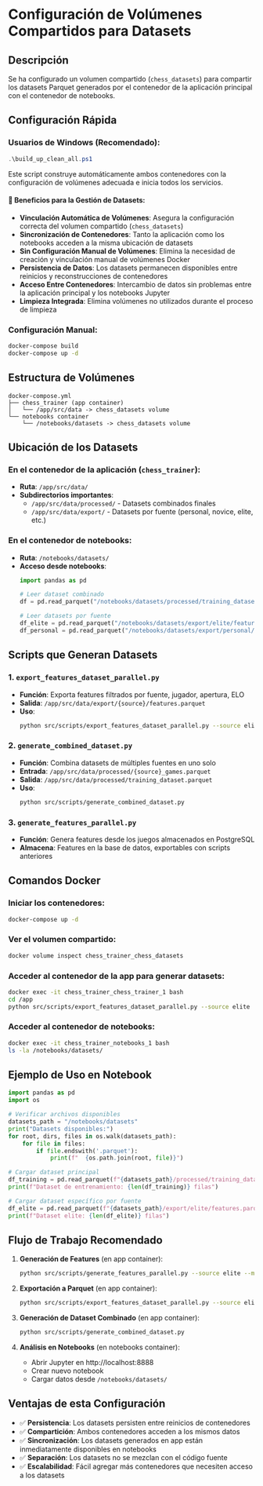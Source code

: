 # Configuración de Volúmenes Compartidos para Datasets

## Descripción

Se ha configurado un volumen compartido (`chess_datasets`) para compartir los datasets Parquet generados por el contenedor de la aplicación principal con el contenedor de notebooks.

## Configuración Rápida

### Usuarios de Windows (Recomendado):
```powershell
.\build_up_clean_all.ps1
```
Este script construye automáticamente ambos contenedores con la configuración de volúmenes adecuada e inicia todos los servicios.

#### 🎯 Beneficios para la Gestión de Datasets:
- **Vinculación Automática de Volúmenes**: Asegura la configuración correcta del volumen compartido (`chess_datasets`)
- **Sincronización de Contenedores**: Tanto la aplicación como los notebooks acceden a la misma ubicación de datasets
- **Sin Configuración Manual de Volúmenes**: Elimina la necesidad de creación y vinculación manual de volúmenes Docker
- **Persistencia de Datos**: Los datasets permanecen disponibles entre reinicios y reconstrucciones de contenedores
- **Acceso Entre Contenedores**: Intercambio de datos sin problemas entre la aplicación principal y los notebooks Jupyter
- **Limpieza Integrada**: Elimina volúmenes no utilizados durante el proceso de limpieza

### Configuración Manual:
```bash
docker-compose build
docker-compose up -d
```

## Estructura de Volúmenes

```
docker-compose.yml
├── chess_trainer (app container)
│   └── /app/src/data -> chess_datasets volume
└── notebooks container  
    └── /notebooks/datasets -> chess_datasets volume
```

## Ubicación de los Datasets

### En el contenedor de la aplicación (`chess_trainer`):
- **Ruta**: `/app/src/data/`
- **Subdirectorios importantes**:
  - `/app/src/data/processed/` - Datasets combinados finales
  - `/app/src/data/export/` - Datasets por fuente (personal, novice, elite, etc.)

### En el contenedor de notebooks:
- **Ruta**: `/notebooks/datasets/`
- **Acceso desde notebooks**:
  ```python
  import pandas as pd
  
  # Leer dataset combinado
  df = pd.read_parquet("/notebooks/datasets/processed/training_dataset.parquet")
  
  # Leer datasets por fuente
  df_elite = pd.read_parquet("/notebooks/datasets/export/elite/features.parquet")
  df_personal = pd.read_parquet("/notebooks/datasets/export/personal/features.parquet")
  ```

## Scripts que Generan Datasets

### 1. `export_features_dataset_parallel.py`
- **Función**: Exporta features filtrados por fuente, jugador, apertura, ELO
- **Salida**: `/app/src/data/export/{source}/features.parquet`
- **Uso**:
  ```bash
  python src/scripts/export_features_dataset_parallel.py --source elite --limit 10000
  ```

### 2. `generate_combined_dataset.py`
- **Función**: Combina datasets de múltiples fuentes en uno solo
- **Entrada**: `/app/src/data/processed/{source}_games.parquet`
- **Salida**: `/app/src/data/processed/training_dataset.parquet`
- **Uso**:
  ```bash
  python src/scripts/generate_combined_dataset.py
  ```

### 3. `generate_features_parallel.py`
- **Función**: Genera features desde los juegos almacenados en PostgreSQL
- **Almacena**: Features en la base de datos, exportables con scripts anteriores

## Comandos Docker

### Iniciar los contenedores:
```bash
docker-compose up -d
```

### Ver el volumen compartido:
```bash
docker volume inspect chess_trainer_chess_datasets
```

### Acceder al contenedor de la app para generar datasets:
```bash
docker exec -it chess_trainer_chess_trainer_1 bash
cd /app
python src/scripts/export_features_dataset_parallel.py --source elite
```

### Acceder al contenedor de notebooks:
```bash
docker exec -it chess_trainer_notebooks_1 bash
ls -la /notebooks/datasets/
```

## Ejemplo de Uso en Notebook

```python
import pandas as pd
import os

# Verificar archivos disponibles
datasets_path = "/notebooks/datasets"
print("Datasets disponibles:")
for root, dirs, files in os.walk(datasets_path):
    for file in files:
        if file.endswith('.parquet'):
            print(f"  {os.path.join(root, file)}")

# Cargar dataset principal
df_training = pd.read_parquet(f"{datasets_path}/processed/training_dataset.parquet")
print(f"Dataset de entrenamiento: {len(df_training)} filas")

# Cargar dataset específico por fuente
df_elite = pd.read_parquet(f"{datasets_path}/export/elite/features.parquet")
print(f"Dataset elite: {len(df_elite)} filas")
```

## Flujo de Trabajo Recomendado

1. **Generación de Features** (en app container):
   ```bash
   python src/scripts/generate_features_parallel.py --source elite --max-games 1000
   ```

2. **Exportación a Parquet** (en app container):
   ```bash
   python src/scripts/export_features_dataset_parallel.py --source elite
   ```

3. **Generación de Dataset Combinado** (en app container):
   ```bash
   python src/scripts/generate_combined_dataset.py
   ```

4. **Análisis en Notebooks** (en notebooks container):
   - Abrir Jupyter en http://localhost:8888
   - Crear nuevo notebook
   - Cargar datos desde `/notebooks/datasets/`

## Ventajas de esta Configuración

- ✅ **Persistencia**: Los datasets persisten entre reinicios de contenedores
- ✅ **Compartición**: Ambos contenedores acceden a los mismos datos
- ✅ **Sincronización**: Los datasets generados en app están inmediatamente disponibles en notebooks
- ✅ **Separación**: Los datasets no se mezclan con el código fuente
- ✅ **Escalabilidad**: Fácil agregar más contenedores que necesiten acceso a los datasets
